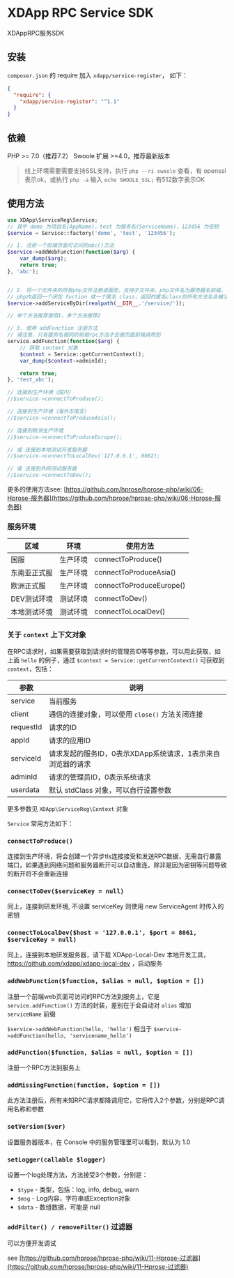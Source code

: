 # XDApp RPC Service SDK

XDAppRPC服务SDK

## 安装

`composer.json` 的 require 加入 `xdapp/service-register`，
如下：

```json
{
  "require": {
    "xdapp/service-register": "^1.1"
  }
}
```

## 依赖

PHP >= 7.0（推荐7.2）
Swoole 扩展 >=4.0，推荐最新版本

> 线上环境需要需要支持SSL支持，执行 `php --ri swoole` 查看，有 openssl 表示ok，或执行 `php -a` 输入 `echo SWOOLE_SSL;` 有512数字表示OK

## 使用方法

```php
use XDApp\ServiceReg\Service;
// 其中 demo 为项目名(AppName)，test 为服务名(ServiceName)，123456 为密钥
$service = Service::factory('demo', 'test', '123456');

// 1. 注册一个前端页面可访问的abc()方法
$service->addWebFunction(function($arg) {
    var_dump($arg);
    return true;
}, 'abc');


// 2. 将一个文件夹的所有php文件注册进服务，支持子文件夹，php文件名为服务器名前缀，
// php内返回一个闭包 fuction 或一个匿名 class，返回的匿名class的所有方法名会被注册，参考 service/sys.php
$service->addServiceByDir(realpath(__DIR__.'/service/'));

// 单个方法推荐使用1，多个方法推荐2

// 3. 使用 addFunction 注册方法
// 请注意，只有服务名相同的前缀rpc方法才会被页面前端调用到
service.addFunction(function($arg) {
    // 获取 context 对象
    $context = Service::getCurrentContext();
    var_dump($context->adminId);

    return true;
}, 'test_abc');

// 连接到生产环境（国内）
//$service->connectToProduce();

// 连接到生产环境（海外东南亚）
//$service->connectToProduceAsia();

// 连接到欧洲生产环境
//$service->connectToProduceEurope();

// 或 连接到本地测试开发服务器
//$service->connectToLocalDev('127.0.0.1', 8082);

// 或 连接到外网测试服务器
//$service->connectToDev();
```

更多的使用方法see: [https://github.com/hprose/hprose-php/wiki/06-Hprose-服务器](https://github.com/hprose/hprose-php/wiki/06-Hprose-服务器)


### 服务环境

区域           | 环境      |  使用方法
--------------|----------|---------
国服           | 生产环境  | connectToProduce()
东南亚正式服     | 生产环境  | connectToProduceAsia()
欧洲正式服       | 生产环境  | connectToProduceEurope()
DEV测试环境     | 测试环境  | connectToDev()
本地测试环境     | 测试环境  | connectToLocalDev()

### 关于 `context` 上下文对象

在RPC请求时，如果需要获取到请求时的管理员ID等等参数，可以用此获取，如上面 `hello` 的例子，通过 `$context = Service::getCurrentContext()` 可获取到 `context`，包括：

参数         |   说明
------------|---------------------
service     | 当前服务
client      | 通信的连接对象，可以使用 `close()` 方法关闭连接
requestId   | 请求的ID
appId       | 请求的应用ID
serviceId   | 请求发起的服务ID，0表示XDApp系统请求，1表示来自浏览器的请求
adminId     | 请求的管理员ID，0表示系统请求
userdata    | 默认 stdClass 对象，可以自行设置参数

更多参数见 `XDApp\ServiceReg\Context` 对象

`Service` 常用方法如下：

### `connectToProduce()`

连接到生产环境，将会创建一个异步tls连接接受和发送RPC数据，无需自行暴露端口，如果遇到网络问题和服务器断开可以自动重连，除非是因为密钥等问题导致的断开将不会重新连接

### `connectToDev($serviceKey = null)`

同上，连接到研发环境, 不设置 serviceKey 则使用 new ServiceAgent 时传入的密钥

### `connectToLocalDev($host = '127.0.0.1', $port = 8061, $serviceKey = null)`

同上，连接到本地研发服务器，请下载 XDApp-Local-Dev 本地开发工具，https://github.com/xdapp/xdapp-local-dev ，启动服务

### `addWebFunction($function, $alias = null, $option = [])`

注册一个前端web页面可访问的RPC方法到服务上，它是 `service.addFunction()` 方法的封装，差别在于会自动对 `alias` 增加 `serviceName` 前缀

`$service->addWebFunction(hello, 'hello')` 相当于 `$service->addFunction(hello, 'servicename_hello')`

### `addFunction($function, $alias = null, $option = [])`

注册一个RPC方法到服务上


### `addMissingFunction(function, $option = [])`

此方法注册后，所有未知RPC请求都降调用它，它将传入2个参数，分别是RPC调用名称和参数

### `setVersion($ver)` 

设置服务器版本，在 Console 中的服务管理里可以看到，默认为 1.0

### `setLogger(callable $logger)`
 
设置一个log处理方法，方法接受3个参数，分别是：

* `$type` - 类型，包括：log, info, debug, warn
* `$msg`  - Log内容，字符串或Exception对象
* `$data` - 数组数据，可能是 null

### `addFilter() / removeFilter()` 过滤器

可以方便开发调试

see [https://github.com/hprose/hprose-php/wiki/11-Hprose-过滤器](https://github.com/hprose/hprose-php/wiki/11-Hprose-过滤器)

